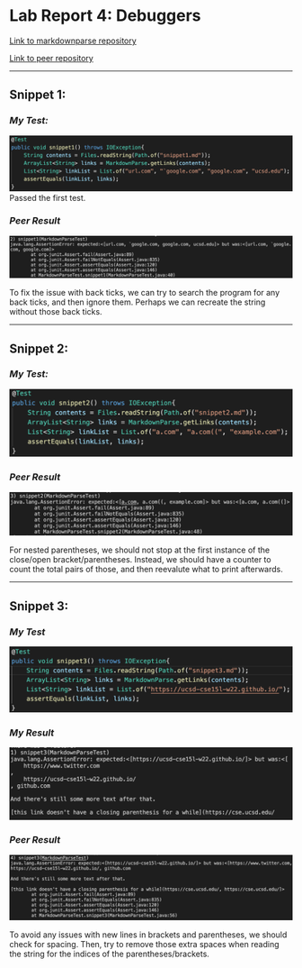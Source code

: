 #  **Lab Report 4: Debuggers**

[Link to markdownparse repository](https://github.com/stanley-pan/markdown-parse)

[Link to peer repository](https://github.com/QijunHuMary/markdown-parse)
***
## **Snippet 1:**

### *My Test:*

![mysnippet1](labreport4pics/snippet1.png)
Passed the first test.

### *Peer Result*
![peersnippet1](labreport4pics/peersnippet1.png)

To fix the issue with back ticks, we can try to search the program for any back ticks, and then ignore them. Perhaps we can recreate the string without those back ticks.
***
## **Snippet 2:**

### *My Test:*

![mysnippet2](labreport4pics/snippet2.png)

### *Peer Result*
![peersnippet2](labreport4pics/peersnippet2.png)

For nested parentheses, we should not stop at the first instance of the close/open bracket/parentheses. Instead, we should have a counter to count the total pairs of those, and then reevalute what to print afterwards.
***
## **Snippet 3:**

### *My Test*

![mysnippet3](labreport4pics/snippet3.png)

### *My Result*

![myresult3](labreport4pics/myresult3.png)

### *Peer Result*

![peerresult3](labreport4pics/peersnippet3.png)

To avoid any issues with new lines in brackets and parentheses, we should check for spacing. Then, try to remove those extra spaces when reading the string for the indices of the parentheses/brackets.